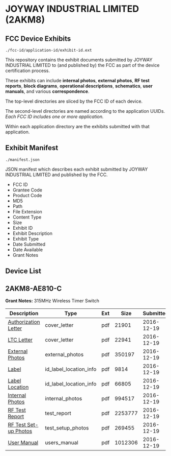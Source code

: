 # JOYWAY INDUSTRIAL LIMITED (2AKM8)
## FCC Device Exhibits

```
./fcc-id/application-id/exhibit-id.ext
```

This repository contains the exhibit documents submitted by JOYWAY INDUSTRIAL LIMITED to (and published by) the FCC as part of the device certification process.

These exhibits can include **internal photos**, **external photos**, **RF test reports**, **block diagrams**, **operational descriptions**, **schematics**, **user manuals**, and various **correspondence**.

The top-level directories are sliced by the FCC ID of each device.

The second-level directories are named according to the application UUIDs. *Each FCC ID includes one or more application.*

Within each application directory are the exhibits submitted with that application. 

## Exhibit Manifest

```
./manifest.json
```

JSON manifest which describes each exhibit submitted by JOYWAY INDUSTRIAL LIMITED and published by the FCC.

- FCC ID
- Grantee Code
- Product Code
- MD5
- Path
- File Extension
- Content Type
- Size
- Exhibit ID
- Exhibit Description
- Exhibit Type
- Date Submitted
- Date Available
- Grant Notes

## Device List
## 2AKM8-AE810-C
**Grant Notes:** 315MHz Wireless Timer Switch

| Description | Type | Ext | Size | Submitted | Available |
| ----------- | ---- | --- | ---- | --------- | --------- |
| [Authorization Letter](2AKM8-AE810-C/050fe94ba165a25b77bacfc0266ad138/3232277.pdf) | cover_letter | pdf | 21901 | 2016-12-19 | 2016-12-19 |
| [LTC Letter](2AKM8-AE810-C/050fe94ba165a25b77bacfc0266ad138/3232278.pdf) | cover_letter | pdf | 22941 | 2016-12-19 | 2016-12-19 |
| [External Photos](2AKM8-AE810-C/050fe94ba165a25b77bacfc0266ad138/3232279.pdf) | external_photos | pdf | 350197 | 2016-12-19 | 2016-12-19 |
| [Label](2AKM8-AE810-C/050fe94ba165a25b77bacfc0266ad138/3232280.pdf) | id_label_location_info | pdf | 9814 | 2016-12-19 | 2016-12-19 |
| [Label Location](2AKM8-AE810-C/050fe94ba165a25b77bacfc0266ad138/3232281.pdf) | id_label_location_info | pdf | 66805 | 2016-12-19 | 2016-12-19 |
| [Internal Photos](2AKM8-AE810-C/050fe94ba165a25b77bacfc0266ad138/3232282.pdf) | internal_photos | pdf | 994517 | 2016-12-19 | 2016-12-19 |
| [RF Test Report](2AKM8-AE810-C/050fe94ba165a25b77bacfc0266ad138/3232285.pdf) | test_report | pdf | 2253777 | 2016-12-19 | 2016-12-19 |
| [RF Test Set-up Photos](2AKM8-AE810-C/050fe94ba165a25b77bacfc0266ad138/3232286.pdf) | test_setup_photos | pdf | 269455 | 2016-12-19 | 2016-12-19 |
| [User Manual](2AKM8-AE810-C/050fe94ba165a25b77bacfc0266ad138/3232287.pdf) | users_manual | pdf | 1012306 | 2016-12-19 | 2016-12-19 |
